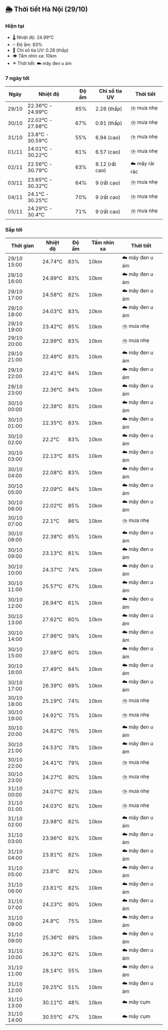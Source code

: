 ## 🌦️ Thời tiết Hà Nội (29/10)

### Hiện tại

- 🌡️ Nhiệt độ: 24.99℃
- 💦 Độ ẩm: 83%
- 🌟 Chỉ số tia UV: 0.28 (thấp)
- 👁️ Tầm nhìn xa: 10km
- ☂️ Thời tiết: ☁️ mây đen u ám

### 7 ngày tới

| Ngày | Nhiệt độ | Độ ẩm | Chỉ số tia UV | Thời tiết |
| --- | --- | --- | --- | --- |
| 29/10 | 22.36℃ - 24.99℃ | 85% | 2.26 (thấp) | ⛈️ mưa nhẹ |
| 30/10 | 22.02℃ - 27.98℃ | 67% | 0.91 (thấp) | ⛈️ mưa nhẹ |
| 31/10 | 23.8℃ - 30.59℃ | 55% | 6.94 (cao) | ⛈️ mưa nhẹ |
| 01/11 | 24.01℃ - 30.22℃ | 61% | 6.57 (cao) | ⛈️ mưa nhẹ |
| 02/11 | 22.56℃ - 30.79℃ | 63% | 8.12 (rất cao) | ☁️ mây rải rác |
| 03/11 | 23.65℃ - 30.32℃ | 64% | 9 (rất cao) | ⛈️ mưa nhẹ |
| 04/11 | 24.1℃ - 30.25℃ | 70% | 9 (rất cao) | ⛈️ mưa nhẹ |
| 05/11 | 24.29℃ - 30.4℃ | 71% | 9 (rất cao) | ⛈️ mưa nhẹ |

### Sắp tới

| Thời gian | Nhiệt độ | Độ ẩm | Tầm nhìn xa | Thời tiết |
| --- | --- | --- | --- | --- |
| 29/10 15:00 | 24.74℃ | 83% | 10km | ☁️ mây đen u ám |
| 29/10 16:00 | 24.99℃ | 83% | 10km | ☁️ mây đen u ám |
| 29/10 17:00 | 24.58℃ | 82% | 10km | ☁️ mây đen u ám |
| 29/10 18:00 | 24.03℃ | 83% | 10km | ☁️ mây đen u ám |
| 29/10 19:00 | 23.42℃ | 85% | 10km | ⛈️ mưa nhẹ |
| 29/10 20:00 | 22.99℃ | 83% | 10km | ⛈️ mưa nhẹ |
| 29/10 21:00 | 22.49℃ | 83% | 10km | ☁️ mây đen u ám |
| 29/10 22:00 | 22.41℃ | 84% | 10km | ☁️ mây đen u ám |
| 29/10 23:00 | 22.36℃ | 84% | 10km | ☁️ mây đen u ám |
| 30/10 00:00 | 22.38℃ | 83% | 10km | ☁️ mây đen u ám |
| 30/10 01:00 | 22.35℃ | 83% | 10km | ☁️ mây đen u ám |
| 30/10 02:00 | 22.2℃ | 83% | 10km | ☁️ mây đen u ám |
| 30/10 03:00 | 22.13℃ | 83% | 10km | ☁️ mây đen u ám |
| 30/10 04:00 | 22.08℃ | 83% | 10km | ☁️ mây đen u ám |
| 30/10 05:00 | 22.09℃ | 84% | 10km | ☁️ mây đen u ám |
| 30/10 06:00 | 22.02℃ | 85% | 10km | ☁️ mây đen u ám |
| 30/10 07:00 | 22.1℃ | 86% | 10km | ⛈️ mưa nhẹ |
| 30/10 08:00 | 22.38℃ | 85% | 10km | ☁️ mây đen u ám |
| 30/10 09:00 | 23.13℃ | 81% | 10km | ☁️ mây đen u ám |
| 30/10 10:00 | 24.37℃ | 74% | 10km | ☁️ mây đen u ám |
| 30/10 11:00 | 25.57℃ | 67% | 10km | ☁️ mây đen u ám |
| 30/10 12:00 | 26.94℃ | 61% | 10km | ☁️ mây đen u ám |
| 30/10 13:00 | 27.62℃ | 60% | 10km | ☁️ mây đen u ám |
| 30/10 14:00 | 27.96℃ | 59% | 10km | ☁️ mây đen u ám |
| 30/10 15:00 | 27.98℃ | 60% | 10km | ☁️ mây đen u ám |
| 30/10 16:00 | 27.49℃ | 64% | 10km | ☁️ mây đen u ám |
| 30/10 17:00 | 26.39℃ | 69% | 10km | ☁️ mây đen u ám |
| 30/10 18:00 | 25.19℃ | 74% | 10km | ⛈️ mưa nhẹ |
| 30/10 19:00 | 24.92℃ | 75% | 10km | ⛈️ mưa nhẹ |
| 30/10 20:00 | 24.82℃ | 76% | 10km | ☁️ mây đen u ám |
| 30/10 21:00 | 24.53℃ | 78% | 10km | ☁️ mây đen u ám |
| 30/10 22:00 | 24.41℃ | 79% | 10km | ⛈️ mưa nhẹ |
| 30/10 23:00 | 24.27℃ | 80% | 10km | ⛈️ mưa nhẹ |
| 31/10 00:00 | 24.07℃ | 82% | 10km | ⛈️ mưa nhẹ |
| 31/10 01:00 | 24.03℃ | 82% | 10km | ⛈️ mưa nhẹ |
| 31/10 02:00 | 23.98℃ | 82% | 10km | ☁️ mây đen u ám |
| 31/10 03:00 | 23.96℃ | 82% | 10km | ☁️ mây đen u ám |
| 31/10 04:00 | 23.81℃ | 82% | 10km | ☁️ mây đen u ám |
| 31/10 05:00 | 23.8℃ | 82% | 10km | ☁️ mây đen u ám |
| 31/10 06:00 | 23.81℃ | 82% | 10km | ☁️ mây đen u ám |
| 31/10 07:00 | 24.23℃ | 80% | 10km | ☁️ mây đen u ám |
| 31/10 08:00 | 24.8℃ | 75% | 10km | ☁️ mây đen u ám |
| 31/10 09:00 | 25.36℃ | 69% | 10km | ☁️ mây đen u ám |
| 31/10 10:00 | 26.32℃ | 62% | 10km | ☁️ mây đen u ám |
| 31/10 11:00 | 28.14℃ | 55% | 10km | ☁️ mây đen u ám |
| 31/10 12:00 | 29.25℃ | 51% | 10km | ☁️ mây đen u ám |
| 31/10 13:00 | 30.11℃ | 48% | 10km | ☁️ mây cụm |
| 31/10 14:00 | 30.55℃ | 47% | 10km | ☁️ mây cụm |

